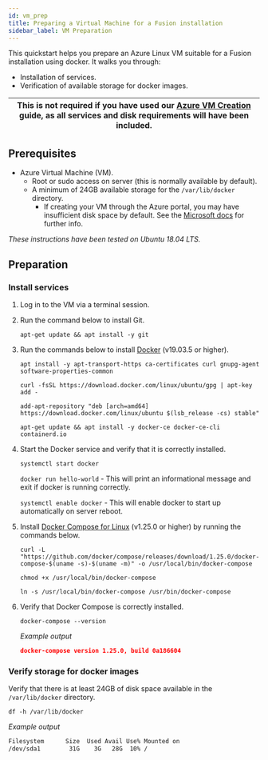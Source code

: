 ```yaml
---
id: vm_prep
title: Preparing a Virtual Machine for a Fusion installation
sidebar_label: VM Preparation
---
```


This quickstart helps you prepare an Azure Linux VM suitable for a Fusion installation using docker. It walks you through:

* Installation of services.
* Verification of available storage for docker images.

|This is not required if you have used our [Azure VM Creation](./azure_vm_creation.md) guide, as all services and disk requirements will have been included.|
|---|

## Prerequisites

* Azure Virtual Machine (VM).
  * Root or sudo access on server (this is normally available by default).
  * A minimum of 24GB available storage for the `/var/lib/docker` directory.
    * If creating your VM through the Azure portal, you may have insufficient disk space by default. See the [Microsoft docs](https://docs.microsoft.com/en-us/azure/virtual-machines/windows/expand-os-disk) for further info.

_These instructions have been tested on Ubuntu 18.04 LTS._

## Preparation

### Install services

1. Log in to the VM via a terminal session.

1. Run the command below to install Git.

   `apt-get update && apt install -y git`

1. Run the commands below to install [Docker](https://docs.docker.com/install/) (v19.03.5 or higher).

   `apt install -y apt-transport-https ca-certificates curl gnupg-agent software-properties-common`

   `curl -fsSL https://download.docker.com/linux/ubuntu/gpg | apt-key add -`

   `add-apt-repository "deb [arch=amd64] https://download.docker.com/linux/ubuntu $(lsb_release -cs) stable"`

   `apt-get update && apt install -y docker-ce docker-ce-cli containerd.io`

1. Start the Docker service and verify that it is correctly installed.

   `systemctl start docker`

   `docker run hello-world` - This will print an informational message and exit if docker is running correctly.

   `systemctl enable docker` - This will enable docker to start up automatically on server reboot.

1. Install [Docker Compose for Linux](https://docs.docker.com/compose/install/#install-compose) (v1.25.0 or higher) by running the commands below.

   `curl -L "https://github.com/docker/compose/releases/download/1.25.0/docker-compose-$(uname -s)-$(uname -m)" -o /usr/local/bin/docker-compose`

   `chmod +x /usr/local/bin/docker-compose`

   `ln -s /usr/local/bin/docker-compose /usr/bin/docker-compose`

1. Verify that Docker Compose is correctly installed.

   `docker-compose --version`

   _Example output_
   ```json
   docker-compose version 1.25.0, build 0a186604
   ```

### Verify storage for docker images

Verify that there is at least 24GB of disk space available in the `/var/lib/docker` directory.

`df -h /var/lib/docker`

_Example output_

```bash
Filesystem      Size  Used Avail Use% Mounted on
/dev/sda1        31G    3G   28G  10% /
```

